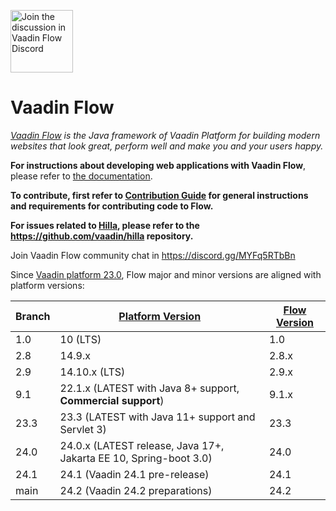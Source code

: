<a target="_blank" href="https://discord.gg/MYFq5RTbBn"><img src="https://discord.com/assets/e4923594e694a21542a489471ecffa50.svg" width="100" alt="Join the discussion in Vaadin Flow Discord"></img></a>

Vaadin Flow
======
*[Vaadin Flow](https://vaadin.com/flow) is the Java framework of Vaadin Platform for building modern websites that look great, perform well and make you and your users happy.*

**For instructions about developing web applications with Vaadin Flow**, please refer to [the documentation](https://vaadin.com/docs/latest/flow/overview).

**To contribute, first refer to [Contribution Guide](/CONTRIBUTING.md) for general instructions and requirements for contributing code to Flow.**

**For issues related to [Hilla](https://hilla.dev/), please refer to the https://github.com/vaadin/hilla repository.**

Join Vaadin Flow community chat in https://discord.gg/MYFq5RTbBn

Since [Vaadin platform 23.0](https://github.com/vaadin/platform), Flow major and minor versions are aligned with platform versions:

| Branch | [Platform Version](https://github.com/vaadin/platform/releases)   | [Flow Version](https://github.com/vaadin/flow/releases) |
|--------|-------------------------------------------------------------------|---------------------------------------------------------|
| 1.0    | 10 (LTS)                                                          | 1.0                                                     |
| 2.8    | 14.9.x                                                            | 2.8.x                                                   |
| 2.9    | 14.10.x (LTS)                                                     | 2.9.x                                                   |
| 9.1    | 22.1.x (LATEST with Java 8+ support, **Commercial support**)      | 9.1.x                                                   |
| 23.3   | 23.3 (LATEST with Java 11+ support and Servlet 3)                 | 23.3                                                    |
| 24.0   | 24.0.x (LATEST release, Java 17+, Jakarta EE 10, Spring-boot 3.0) | 24.0                                                    |
| 24.1   | 24.1 (Vaadin 24.1 pre-release)                                    | 24.1                                                    |
| main   | 24.2 (Vaadin 24.2 preparations)                                   | 24.2                                                    |
